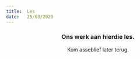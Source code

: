 ```yaml
---
title:  Les
date:   25/03/2020
---
```


### <center>Ons werk aan hierdie les.</center>
<center>Kom asseblief later terug.</center>